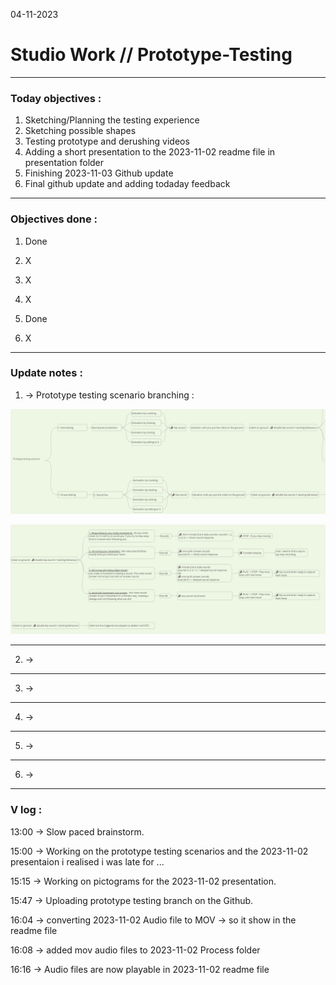 04-11-2023
# Studio Work // Prototype-Testing

---

### Today objectives :
1. Sketching/Planning the testing experience
2. Sketching possible shapes
3. Testing prototype and derushing videos
4. Adding a short presentation to the 2023-11-02 readme file in presentation folder
5. Finishing 2023-11-03 Github update
6. Final github update and adding todaday feedback
---

### Objectives done : 

1. Done

2. X

3. X

4. X

5. Done

6. X

---

### Update notes : 

1. -> 
Prototype testing scenario branching :

![Alt text](images/2023-11-04-Prototype-testing-scenarios.png)

![Alt text](images/2023-11-04-Prototype-testing-scenarios-02.png)

---
2. -> 

---
3. -> 

---
4. ->

---
5. -> 

---
6. -> 

---

### V log :

13:00 -> Slow paced brainstorm.

15:00 -> Working on the prototype testing scenarios and the 2023-11-02 presentaion i realised i was late for ...

15:15 -> Working on pictograms for the 2023-11-02 presentation.

15:47 -> Uploading prototype testing branch on the Github.

16:04 -> converting 2023-11-02 Audio file to MOV -> so it show in the readme file

16:08 -> added mov audio files to 2023-11-02 Process folder

16:16 -> Audio files are now playable in 2023-11-02 readme file


